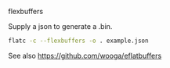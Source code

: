 flexbuffers

Supply a json to generate a .bin.

```bash
flatc -c --flexbuffers -o . example.json
```

See also https://github.com/wooga/eflatbuffers
